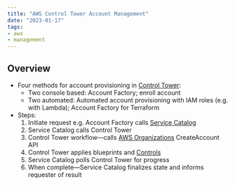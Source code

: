 ```yaml
---
title: "AWS Control Tower Account Management"
date: "2023-01-17"
tags:
- aws
- management
---
```


## Overview

- Four methods for account provisioning in [Control Tower](notes/moc/AWS%20Control%20Tower.md):
	- Two console based: Account Factory; enroll account
	- Two automated: Automated account provisioning with IAM roles (e.g. with Lambda); Account Factory for Terraform
- Steps:
	1. Initiate request e.g. Account Factory calls [Service Catalog](notes/AWS%20Service%20Catalog.md)
	2. Service Catalog calls Control Tower
	3. Control Tower workflow—calls [AWS Organizations](notes/AWS%20Organization%20Hierarchy.md) CreateAccount API
	4. Control Tower applies blueprints and [Controls](notes/AWS%20Control%20Tower%20Controls.md)
	5. Service Catalog polls Control Tower for progress
	6. When complete—Service Catalog finalizes state and informs requester of result